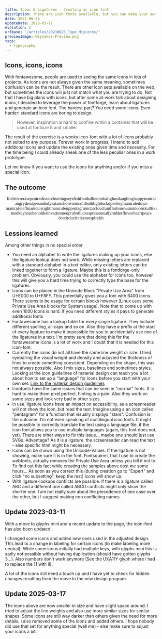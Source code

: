 ```yaml
---
title: Icons & Ligatures - Creating an icon font
description: There are icon fonts available, but you can make your own and learn about ligatures among other things
date: 2021-06-25
updateDate: 2025-03-17
evolution: 2
urlbase: '/articles/20210625_Type_Miyconos/'
previewImage: Miyconos-Preview.png
tags:
  - typography
---
```


## Icons, icons, icons

With fontawesome, people are used to seeing the same icons in lots of projects. As icons are not always given the same meaning, sometimes confusion can be the result. There are other icon sets available on the web, but sometimes the icons will just not match what you are trying to do. Not that I have big plans with icons, but after some at-work talk about designing icons, I decided to leverage the power of fontforge, learn about ligatures and generate an icon font. The hardest part? You need some icons. Even harder: standard icons are boring to design. 

> However, inspiration is hard to confine within a container that will be used at fontsize 8 and smaller

The result of the exercise is a wonky icon-font with a lot of icons probably not suited to any purpose. Forever work in progress, I intend to add additional icons and update the existing ones given time and necessity. For the time being I could already sneak one of the less peculiar ones in a work prototype. 

Let me know if you want to use the icons for anything and/or if you miss a special icon. 

## The outcome

<style>

@font-face {
  font-family: 'miyconos_post';
  src: url('/articles/20210625_Type_Miyconos/AD-Miyconos-Regular.woff2') format('woff2'),
       url('/articles/20210625_Type_Miyconos/AD-Miyconos-Regular.woff') format('woff');
  font-weight: normal;
  font-style: normal;

}

.Entryicon{
  font-family:'miyconos_post';
  font-size:var(--step-4);
  /*margin:0.25em;*/
   
  flex-basis: 1em; 
  font-variant-ligatures: common-ligatures; 
  text-rendering: optimizeLegibility;
}

.Entryicon p{
  margin: 0em; 
}
</style>
<div class="text_sample" style="display:flex; flex-wrap:wrap; justify-content:center; flex-direction: row; margin:0em">
  <div class='Entryicon'><p>file</p></div>
  <div class='Entryicon'><p>letter</p></div>
  <div class='Entryicon'><p>erase</p></div>
  <div class='Entryicon'><p>pen</p></div>
  <div class='Entryicon'><p>trash</p></div>
  <div class='Entryicon'><p>search</p></div>
  <div class='Entryicon'><p>settings</p></div>
  <div class='Entryicon'><p>eye</p></div>
  <div class='Entryicon'><p>fish</p></div>
  <div class='Entryicon'><p>football</p></div>
  <div class='Entryicon'><p>tennisball</p></div>
  <div class='Entryicon'><p>ghost</p></div>
  <div class='Entryicon'><p>laughing</p></div>
  <div class='Entryicon'><p>happy</p></div>
  <div class='Entryicon'><p>neutral</p></div>
  <div class='Entryicon'><p>angry</p></div>
  <div class='Entryicon'><p>dead</p></div>
  <div class='Entryicon'><p>person</p></div>
  <div class='Entryicon'><p>holy</p></div>
  <div class='Entryicon'><p>satanic</p></div>
  <div class='Entryicon'><p>hot</p></div>
  <div class='Entryicon'><p>warm</p></div>
  <div class='Entryicon'><p>cold</p></div>
  <div class='Entryicon'><p>bulb</p></div>
  <div class='Entryicon'><p>light</p></div>
  <div class='Entryicon'><p>lock</p></div>
  <div class='Entryicon'><p>open</p></div>
  <div class='Entryicon'><p>key</p></div>
  <div class='Entryicon'><p>maniculedown</p></div>
  <div class='Entryicon'><p>maniculeleft</p></div>
  <div class='Entryicon'><p>maniculeright</p></div>
  <div class='Entryicon'><p>maniculeup</p></div>
  <div class='Entryicon'><p>pentagram</p></div>
  <div class='Entryicon'><p>star</p></div>
  <div class='Entryicon'><p>cloud</p></div>
  <div class='Entryicon'><p>rain</p></div>
  <div class='Entryicon'><p>flash</p></div>
  <div class='Entryicon'><p>snow</p></div>
  <div class='Entryicon'><p>sun</p></div>
  <div class='Entryicon'><p>moon</p></div>
  <div class='Entryicon'><p>skull</p></div>
  <div class='Entryicon'><p>tiki</p></div>
  <div class='Entryicon'><p>monkeyhead</p></div>
  <div class='Entryicon'><p>beholder</p></div>
  <div class='Entryicon'><p>invader</p></div>
  <div class='Entryicon'><p>oneup</p></div>
  <div class='Entryicon'><p>robot</p></div>
  <div class='Entryicon'><p>luck</p></div>
  <div class='Entryicon'><p>espresso</p></div>
  <div class='Entryicon'><p>uxally</p></div>
  <div class='Entryicon'><p>rudder</p></div>
  <div class='Entryicon'><p>flower</p></div>
  <div class='Entryicon'><p>heart</p></div>
  <div class='Entryicon'><p>peace</p></div>
  <div class='Entryicon'><p>dotcircle</p></div>
  <div class='Entryicon'><p>circle</p></div>
  <div class='Entryicon'><p>enso</p></div>
  <div class='Entryicon'><p>spiral</p></div>
  <div class='Entryicon'><p>sh</p></div>
  
</div>

## Lessions learned

Among other things in no special order
- You need an alphabet to write the ligatures making up your icons, else the ligature lookup does not work. While missing letters are replaced with a standard alphabet in a text editor, only existing letters can be linked together to form a ligature. Maybe this is a fontforge-only problem. Obviously, you could use the alphabet for icons too, however this will give you a hard time trying to correctly type the base for the ligatures. 
- Icons can be placed in the Unicode Block "Private Use Area" from U+E000 to U+F8FF. This potentially gives you a font with 6400 icons. There seems to be usage for certain blocks however (Linux uses some Private Use Area blocks for System usage). Note that to come up with even 1000 Icons is hard. If you need different styles it pays to generate additional fonts
- Fontawesome has a lookup table for every single ligature. They include different spelling, all caps and so on. Also they have a prefix at the start of every ligature to make it impossible for you to accidentially use one of the ligatures in a text. I'm pretty sure that doing this for the fontawesome icons is a lot of work and I doubt that it is needed for this icon-font. 
- Currently the icons do not all have the same line weight or size. I tried eyeballing the visual weight and density and adjusted the thickness of lines to create something consistent. Depending on the shape, this was not always possible. Also I mix sizes, baselines and sometimes styles. Looking at the icon guidelines of material design can teach you a lot about how to set up a "language" for icons before you start with your own set. [Link to the material design guidelines](https://material.io/design/iconography/system-icons.html#design-principles)
- Iconfonts have the same issues that can be seen in "normal" fonts. It is hard to make them pixel perfect, hinting is a pain. Also they work on some sizes and look very bad in other sizes. 
- In use, ligature Icons have an impact on accessibility, as a screenreader will not show the icon, but read the text. Imagine using a an icon called "pentagram" for a function that visually displays "stars". Confusion is the outcome. I'm not even speaking of multilingual icon fonts. It might be possible to correctly translate the text using a language file, if the icon font allows you to use multiple languages (again, this font does not, yet). There are other ways to fix this issue... maybe one should just use SVGs. Advantage? As it is a ligature, the screenreader can read the text - else specific html might be necessary. 
- Icons can be shown using the Unicode-Values. If the ligature is not showing, make sure it is in the font. Fontsquirrel, that I use to create the webfonts, actually removes the Private Use Area unless you tell it not to. To find out this fact while creating the samples above cost me some hours... As soon as you correct this (during creation go to "Expert" and click "no subsetting", keep the rest) icons will show up.
- With ligature-lookups conflicts are possible. If there is a ligature called ABC and a different one called ABCD conflicts might only show the shorter one. I am not really sure about the precedence of one case over the other, but I suggest making non conflicting names. 

## Update 2023-03-11

With a move to glyphs mini and a recent update to the page, the icon-font has also been updated. 

I changed some icons and added new ones used in the adjusted design. This lead to a change in labeling for certain icons (to make labeling more neutral). While some icons initially had multiple keys, with glyphs mini this is sadly not possible without having duplication (should have gotten glyphs 3...). Also numbers don't work anymore (See the UXA11Y glyph where I had to replace the 11 with ll). 

A lot of the icons still need a touch up and I have yet to check for hidden changes resulting from the move to the new design program.

## Update 2025-03-17
The icons above are now smaller in size and have slight space around. I tried to adjust the line weights and also use more similar sizes for similar shapes. Some icons are still way darker than others given the need for more details. I also removed some of the icons and added others. I hope nobody did use that set for anything special (well me) - else make sure to adjust your icons a bit. 